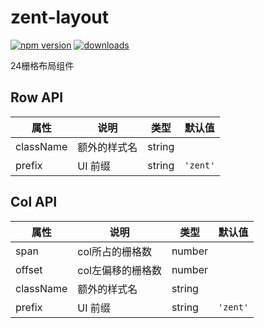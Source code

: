 # zent-layout

[![npm version](https://img.shields.io/npm/v/zent-layout.svg?style=flat)](https://www.npmjs.com/package/zent-layout) [![downloads](https://img.shields.io/npm/dt/zent-layout.svg)](https://www.npmjs.com/package/zent-layout)

24栅格布局组件

## Row API

| 属性        | 说明     | 类型     | 默认值      |
| --------- | ------ | ------ | -------- |
| className | 额外的样式名 | string |          |
| prefix    | UI 前缀  | string | `'zent'` |

## Col API

| 属性        | 说明         | 类型     | 默认值      |
| --------- | ---------- | ------ | -------- |
| span      | col所占的栅格数  | number |          |
| offset    | col左偏移的栅格数 | number |          |
| className | 额外的样式名     | string |          |
| prefix    | UI 前缀      | string | `'zent'` |
